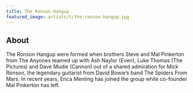```yaml
---
title: The Ronson Hangup
featured_image: artists/t/the-ronson-hangup.jpg
---
```

## About

The Ronson Hangup were formed when brothers Steve and Mal Pinkerton from The Anyones teamed up with Ash Naylor (Even), Luke Thomas (The Pictures) and Dave Mudie (Cannon) out of a shared admiration for Mick Ronson, the legendary guitarist from David Bowie’s band The Spiders From Mars. In recent years, Erica Menting has joined the group while co-founder Mal Pinkerton has left.
